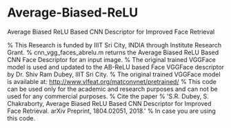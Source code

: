 # Average-Biased-ReLU
Average Biased ReLU Based CNN Descriptor for Improved Face Retrieval

%   This Research is funded by IIIT Sri City, INDIA through Institute Research Grant.
%   cnn_vgg_faces_abrelu.m returns the Average Biased ReLU Based CNN Face Descriptor for an input image.
%   The original trained VGGFace model is used and updated to the AB-ReLU based Face VGGFace descriptor by Dr. Shiv Ram Dubey, IIIT Sri City.
%   The original trained VGGFace model is available at: http://www.vlfeat.org/matconvnet/pretrained/
%   This code can be used only for the academic and research purposes and can not be used for any commercial purposes.
%   Cite the paper 
%		'S.R. Dubey, S. Chakraborty, Average Biased ReLU Based CNN Descriptor for Improved Face Retrieval. arXiv Preprint, 1804.02051, 2018.' 
%	In case you are using this code.
